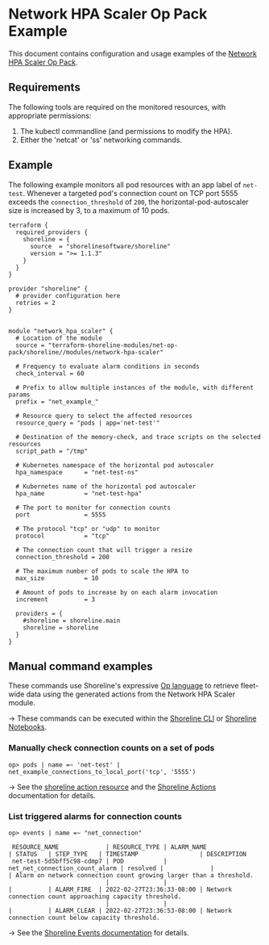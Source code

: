 # Network HPA Scaler Op Pack Example

This document contains configuration and usage examples of the [Network HPA Scaler Op Pack](https://github.com/terraform-shoreline-modules/terraform-shoreline-net-op-pack/tree/main/modules/network-hpa-scaler).

## Requirements

The following tools are required on the monitored resources, with appropriate permissions:

1. The kubectl commandline (and permissions to modify the HPA).
1. Either the 'netcat' or 'ss' networking commands.

## Example

The following example monitors all pod resources with an app label of `net-test`. Whenever a targeted pod's connection count on TCP port 5555 exceeds the `connection_threshold` of `200`, the horizontal-pod-autoscaler size is increased by 3, to a maximum of 10 pods.

```hcl
terraform {
  required_providers {
    shoreline = {
      source  = "shorelinesoftware/shoreline"
      version = ">= 1.1.3"
    }
  }
}

provider "shoreline" {
  # provider configuration here
  retries = 2
}


module "network_hpa_scaler" {
  # Location of the module
  source = "terraform-shoreline-modules/net-op-pack/shoreline//modules/network-hpa-scaler"

  # Frequency to evaluate alarm conditions in seconds
  check_interval = 60

  # Prefix to allow multiple instances of the module, with different params
  prefix = "net_example_"

  # Resource query to select the affected resources
  resource_query = "pods | app='net-test'"

  # Destination of the memory-check, and trace scripts on the selected resources
  script_path = "/tmp"

  # Kubernetes namespace of the horizontal pod autoscaler
  hpa_namespace      = "net-test-ns"

  # Kubernetes name of the horizontal pod autoscaler
  hpa_name           = "net-test-hpa"

  # The port to monitor for connection counts
  port               = 5555

  # The protocol "tcp" or "udp" to monitor
  protocol           = "tcp"

  # The connection count that will trigger a resize
  connection_threshold = 200

  # The maximum number of pods to scale the HPA to
  max_size           = 10

  # Amount of pods to increase by on each alarm invocation
  increment          = 3

  providers = { 
    #shoreline = shoreline.main
    shoreline = shoreline
  }
}
```

## Manual command examples

These commands use Shoreline's expressive [Op language](https://docs.shoreline.io/op) to retrieve fleet-wide data using the generated actions from the Network HPA Scaler module.

-> These commands can be executed within the [Shoreline CLI](https://docs.shoreline.io/installation#cli) or [Shoreline Notebooks](https://docs.shoreline.io/ui/notebooks).

### Manually check connection counts on a set of pods

```
op> pods | name =~ 'net-test' | net_example_connections_to_local_port('tcp', '5555')
```
-> See the [shoreline action resource](https://registry.terraform.io/providers/shorelinesoftware/shoreline/latest/docs/resources/action) and the [Shoreline Actions](https://docs.shoreline.io/actions) documentation for details.


### List triggered alarms for connection counts

```
op> events | name =~ "net_connection"

 RESOURCE_NAME             | RESOURCE_TYPE | ALARM_NAME                     | STATUS   | STEP_TYPE   | TIMESTAMP                 | DESCRIPTION                                                        
 net-test-5d5bff5c98-cdmp7 | POD           | net_net_connection_count_alarm | resolved |             |                           | Alarm on network connection count growing larger than a threshold. 
                           |               |                                |          | ALARM_FIRE  | 2022-02-27T23:36:33-08:00 | Network connection count approaching capacity threshold.           
                           |               |                                |          | ALARM_CLEAR | 2022-02-27T23:36:53-08:00 | Network connection count below capacity threshold.                 

```

-> See the [Shoreline Events documentation](https://docs.shoreline.io/op/events) for details.

